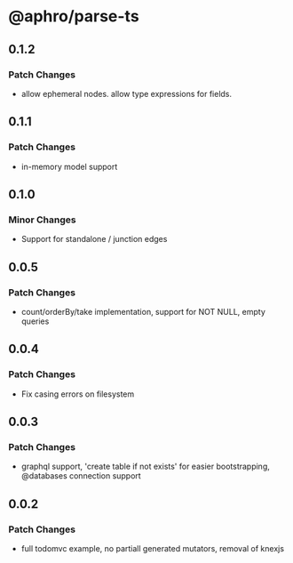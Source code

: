# @aphro/parse-ts

## 0.1.2

### Patch Changes

- allow ephemeral nodes. allow type expressions for fields.

## 0.1.1

### Patch Changes

- in-memory model support

## 0.1.0

### Minor Changes

- Support for standalone / junction edges

## 0.0.5

### Patch Changes

- count/orderBy/take implementation, support for NOT NULL, empty queries

## 0.0.4

### Patch Changes

- Fix casing errors on filesystem

## 0.0.3

### Patch Changes

- graphql support, 'create table if not exists' for easier bootstrapping, @databases connection support

## 0.0.2

### Patch Changes

- full todomvc example, no partiall generated mutators, removal of knexjs
